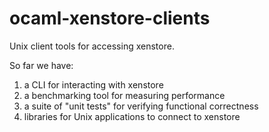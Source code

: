ocaml-xenstore-clients
======================

Unix client tools for accessing xenstore.

So far we have:
  1. a CLI for interacting with xenstore
  2. a benchmarking tool for measuring performance
  3. a suite of "unit tests" for verifying functional correctness
  4. libraries for Unix applications to connect to xenstore

